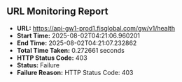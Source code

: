 ## URL Monitoring Report

- **URL:** https://api-gw1-prod1.fisglobal.com/gw/v1/health
- **Start Time:** 2025-08-02T04:21:06.960201
- **End Time:** 2025-08-02T04:21:07.232862
- **Total Time Taken:** 0.272661 seconds
- **HTTP Status Code:** 403
- **Status:** Failure
- **Failure Reason:** HTTP Status Code: 403
